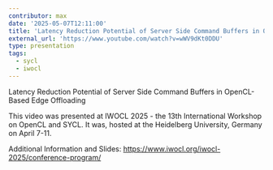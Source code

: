 ```yaml
---
contributor: max
date: '2025-05-07T12:11:00'
title: 'Latency Reduction Potential of Server Side Command Buffers in OpenCL-Based Edge Offloading'
external_url: 'https://www.youtube.com/watch?v=wWV9dKt0DDU'
type: presentation
tags:
  - sycl
  - iwocl
---
```


Latency Reduction Potential of Server Side Command Buffers in OpenCL-Based Edge Offloading

This video was presented at IWOCL 2025 - the 13th International Workshop on OpenCL and SYCL. 
It was, hosted at the Heidelberg University, Germany on April 7-11.

Additional Information and Slides: 
https://www.iwocl.org/iwocl-2025/conference-program/
